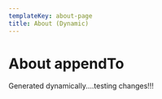 ```yaml
---
templateKey: about-page
title: About (Dynamic)
---
```

# About appendTo

Generated dynamically....testing changes!!!
